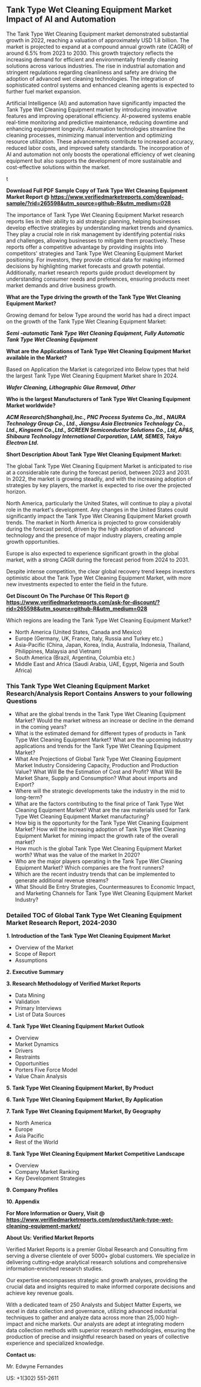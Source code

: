 <h2>Tank Type Wet Cleaning Equipment Market Impact of AI and Automation</h2><p>The Tank Type Wet Cleaning Equipment market demonstrated substantial growth in 2022, reaching a valuation of approximately USD 1.8 billion. The market is projected to expand at a compound annual growth rate (CAGR) of around 6.5% from 2023 to 2030. This growth trajectory reflects the increasing demand for efficient and environmentally friendly cleaning solutions across various industries. The rise in industrial automation and stringent regulations regarding cleanliness and safety are driving the adoption of advanced wet cleaning technologies. The integration of sophisticated control systems and enhanced cleaning agents is expected to further fuel market expansion.</p><p>Artificial Intelligence (AI) and automation have significantly impacted the Tank Type Wet Cleaning Equipment market by introducing innovative features and improving operational efficiency. AI-powered systems enable real-time monitoring and predictive maintenance, reducing downtime and enhancing equipment longevity. Automation technologies streamline the cleaning processes, minimizing manual intervention and optimizing resource utilization. These advancements contribute to increased accuracy, reduced labor costs, and improved safety standards. The incorporation of AI and automation not only boosts the operational efficiency of wet cleaning equipment but also supports the development of more sustainable and cost-effective solutions within the market.</p>t</p><p id="" class=""><strong>Download Full PDF Sample Copy of Tank Type Wet Cleaning Equipment Market Report @ <a href="https://www.verifiedmarketreports.com/download-sample/?rid=265598&utm_source=github-R&utm_medium=028" target="_blank">https://www.verifiedmarketreports.com/download-sample/?rid=265598&utm_source=github-R&utm_medium=028</a></strong></p><p>The importance of&nbsp;Tank Type Wet Cleaning Equipment Market research reports lies in their ability to aid strategic planning, helping businesses develop effective strategies by understanding market trends and dynamics. They play a crucial role in risk management by identifying potential risks and challenges, allowing businesses to mitigate them proactively. These reports offer a competitive advantage by providing insights into competitors' strategies and Tank Type Wet Cleaning Equipment Market positioning. For investors, they provide critical data for making informed decisions by highlighting market forecasts and growth potential. Additionally, market research reports guide product development by understanding consumer needs and preferences, ensuring products meet market demands and drive business growth.</p><p><strong>What are the&nbsp;Type driving the growth of the Tank Type Wet Cleaning Equipment Market?</strong></p><p id="" class="">Growing demand for below Type around the world has had a direct impact on the growth of the Tank Type Wet Cleaning Equipment Market:</p><em><strong>Semi -automatic Tank Type Wet Cleaning Equipment, Fully Automatic Tank Type Wet Cleaning Equipment</strong></em></p><strong>What are the&nbsp;Applications&nbsp;of Tank Type Wet Cleaning Equipment Market available in the Market?</strong></p><p id="" class="">Based on Application the Market is categorized into Below types that held the largest Tank Type Wet Cleaning Equipment Market share In 2024.</p><em><strong>Wafer Cleaning, Lithographic Glue Removal, Other</strong></em></p><strong>Who is the largest Manufacturers of Tank Type Wet Cleaning Equipment Market worldwide?</strong></p><p><em><strong>ACM Research(Shanghai),Inc., PNC Process Systems Co.,ltd., NAURA Technology Group Co., Ltd., Jiangsu Asia Electronics Technology Co., Ltd., Kingsemi Co.,Ltd., SCREEN Semiconductor Solutions Co., Ltd, AP&S, Shibaura Technology International Corporation, LAM, SEMES, Tokyo Electron Ltd.</strong></em></p><p id="" class=""><strong>Short Description About Tank Type Wet Cleaning Equipment Market:</strong></p><p>The global Tank Type Wet Cleaning Equipment Market is anticipated to rise at a considerable rate during the forecast period, between 2023 and 2031. In 2022, the market is growing steadily, and with the increasing adoption of strategies by key players, the market is expected to rise over the projected horizon.</p><p>North America, particularly the United States, will continue to play a pivotal role in the market's development. Any changes in the United States could significantly impact the Tank Type Wet Cleaning Equipment Market growth trends. The market in North America is projected to grow considerably during the forecast period, driven by the high adoption of advanced technology and the presence of major industry players, creating ample growth opportunities.</p><p>Europe is also expected to experience significant growth in the global market, with a strong CAGR during the forecast period from 2024 to 2031.</p><p>Despite intense competition, the clear global recovery trend keeps investors optimistic about the Tank Type Wet Cleaning Equipment Market, with more new investments expected to enter the field in the future.</p><p id="" class=""><strong>Get Discount On The Purchase Of This Report @ <a href="https://www.verifiedmarketreports.com/ask-for-discount/?rid=265598&utm_source=github-R&utm_medium=028" target="_blank">https://www.verifiedmarketreports.com/ask-for-discount/?rid=265598&utm_source=github-R&utm_medium=028</a></strong></p>Which regions are leading the Tank Type Wet Cleaning Equipment Market?</p><ul><li>North America (United States, Canada and Mexico)</li><li>Europe (Germany, UK, France, Italy, Russia and Turkey etc.)</li><li>Asia-Pacific (China, Japan, Korea, India, Australia, Indonesia, Thailand, Philippines, Malaysia and Vietnam)</li><li>South America (Brazil, Argentina, Columbia etc.)</li><li>Middle East and Africa (Saudi Arabia, UAE, Egypt, Nigeria and South Africa)</li></ul><h3 id="" class="">This Tank Type Wet Cleaning Equipment Market Research/Analysis Report Contains Answers to your following Questions</h3><ul><li>What are the global trends in the Tank Type Wet Cleaning Equipment Market? Would the market witness an increase or decline in the demand in the coming years?</li><li>What is the estimated demand for different types of products in Tank Type Wet Cleaning Equipment Market? What are the upcoming industry applications and trends for the Tank Type Wet Cleaning Equipment Market?</li><li>What Are Projections of Global Tank Type Wet Cleaning Equipment Market Industry Considering Capacity, Production and Production Value? What Will Be the Estimation of Cost and Profit? What Will Be Market Share, Supply and Consumption? What about imports and Export?</li><li>Where will the strategic developments take the industry in the mid to long-term?</li><li>What are the factors contributing to the final price of Tank Type Wet Cleaning Equipment Market? What are the raw materials used for Tank Type Wet Cleaning Equipment Market manufacturing?</li><li>How big is the opportunity for the Tank Type Wet Cleaning Equipment Market? How will the increasing adoption of Tank Type Wet Cleaning Equipment Market for mining impact the growth rate of the overall market?</li><li>How much is the global Tank Type Wet Cleaning Equipment Market worth? What was the value of the market In 2020?</li><li>Who are the major players operating in the Tank Type Wet Cleaning Equipment Market? Which companies are the front runners?</li><li>Which are the recent industry trends that can be implemented to generate additional revenue streams?</li><li>What Should Be Entry Strategies, Countermeasures to Economic Impact, and Marketing Channels for Tank Type Wet Cleaning Equipment Market Industry?</li></ul><h3 id="" class="">Detailed TOC of Global Tank Type Wet Cleaning Equipment Market Research Report, 2024-2030</h3><p id="" class=""><strong>1. Introduction of the Tank Type Wet Cleaning Equipment Market</strong></p><ul><li>Overview of the Market</li><li>Scope of Report</li><li>Assumptions</li></ul><p id="" class=""><strong>2. Executive Summary</strong></p><p id="" class=""><strong>3. Research Methodology of Verified Market Reports</strong></p><ul><li>Data Mining</li><li>Validation</li><li>Primary Interviews</li><li>List of Data Sources</li></ul><p id="" class=""><strong>4. Tank Type Wet Cleaning Equipment Market Outlook</strong></p><ul><li>Overview</li><li>Market Dynamics</li><li>Drivers</li><li>Restraints</li><li>Opportunities</li><li>Porters Five Force Model</li><li>Value Chain Analysis</li></ul><p id="" class=""><strong>5. Tank Type Wet Cleaning Equipment Market, By Product</strong></p><p id="" class=""><strong>6. Tank Type Wet Cleaning Equipment Market, By Application</strong></p><p id="" class=""><strong>7. Tank Type Wet Cleaning Equipment Market, By Geography</strong></p><ul><li>North America</li><li>Europe</li><li>Asia Pacific</li><li>Rest of the World</li></ul><p id="" class=""><strong>8. Tank Type Wet Cleaning Equipment Market Competitive Landscape</strong></p><ul><li>Overview</li><li>Company Market Ranking</li><li>Key Development Strategies</li></ul><p id="" class=""><strong>9. Company Profiles</strong></p><p id="" class=""><strong>10. Appendix</strong></p><p id="" class=""><strong>For More Information or Query, Visit @ <a href="https://www.verifiedmarketreports.com/product/tank-type-wet-cleaning-equipment-market/" target="_blank">https://www.verifiedmarketreports.com/product/tank-type-wet-cleaning-equipment-market/</a></strong></p><p id="" class=""><strong>About Us: Verified Market Reports</strong></p><p id="" class="">Verified Market Reports is a premier Global Research and Consulting firm serving a diverse clientele of over 5000+ global customers. We specialize in delivering cutting-edge analytical research solutions and comprehensive information-enriched research studies.</p><p id="" class="">Our expertise encompasses strategic and growth analyses, providing the crucial data and insights required to make informed corporate decisions and achieve key revenue goals.</p><p id="" class="">With a dedicated team of 250 Analysts and Subject Matter Experts, we excel in data collection and governance, utilizing advanced industrial techniques to gather and analyze data across more than 25,000 high-impact and niche markets. Our analysts are adept at integrating modern data collection methods with superior research methodologies, ensuring the production of precise and insightful research based on years of collective experience and specialized knowledge.</p><p id="" class=""><strong>Contact us:</strong></p><p id="" class="">Mr. Edwyne Fernandes</p><p id="" class="">US: +1(302) 551-2611</p>